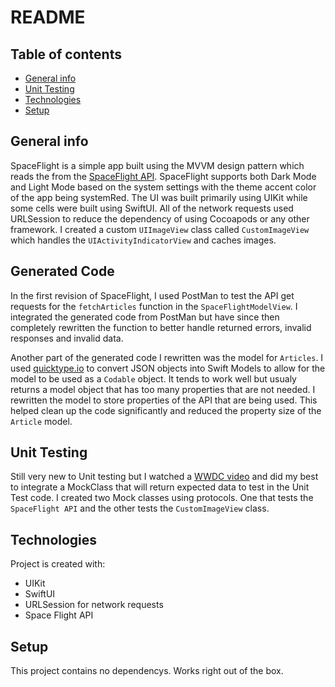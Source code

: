 # README

## Table of contents
* [General info](#general-info)
* [Unit Testing](#unit-testing)
* [Technologies](#technologies)
* [Setup](#setup)

## General info
SpaceFlight is a simple app built using the MVVM design pattern which reads the from
the [SpaceFlight API](https://api.spaceflightnewsapi.net/v3/documentation).
SpaceFlight supports both Dark Mode and Light Mode based on the system settings
with the theme accent color of the app being systemRed. The UI was built primarily
using UIKit while some cells were built using SwiftUI. All of the network requests
used URLSession to reduce the dependency of using Cocoapods or any other framework. I
created a custom `UIImageView` class called `CustomImageView` which handles the
`UIActivityIndicatorView` and caches images.

## Generated Code
In the first revision of SpaceFlight, I used PostMan to test the API get requests for
the `fetchArticles` function in the `SpaceFlightModelView`. I integrated the
generated code from PostMan but have since then completely rewritten the function to 
better handle returned errors, invalid responses and invalid data.  

Another part of the generated code I rewritten was the model for `Articles`. I used
[quicktype.io](https://quicktype.io) to convert JSON objects into Swift Models to
allow for the model to be used as a `Codable` object. It tends to work well but usualy
returns a model object that has too many properties that are not needed. I rewritten
the model to store properties of the API that are being used. This helped clean up
the code significantly and reduced the property size of the `Article` model.

## Unit Testing
Still very new to Unit testing but I watched a [WWDC video](https://developer.apple.com/videos/play/wwdc2017/414/) and did my best to
integrate a MockClass that will return expected data to test in the Unit Test code. I
created two Mock classes using protocols. One that tests the `SpaceFlight API` and
the other tests the `CustomImageView` class.
    
## Technologies
Project is created with:
* UIKit
* SwiftUI
* URLSession for network requests
* Space Flight API

## Setup
This project contains no dependencys. Works right out of the box.


